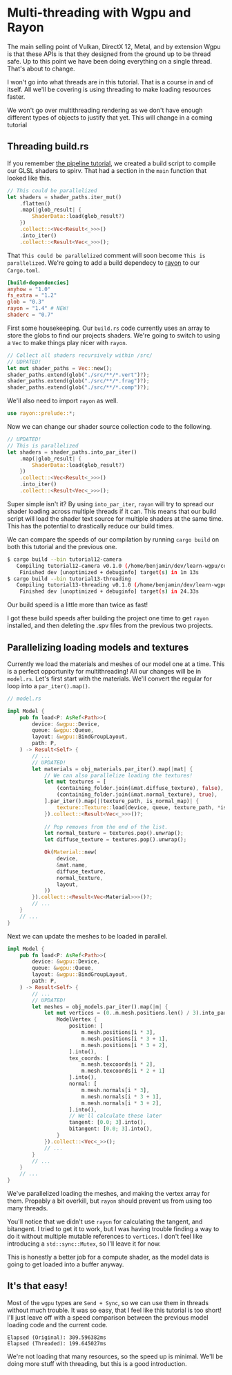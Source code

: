 # Multi-threading with Wgpu and Rayon

The main selling point of Vulkan, DirectX 12, Metal, and by extension Wgpu is that these APIs is that they designed from the ground up to be thread safe. Up to this point we have been doing everything on a single thread. That's about to change.

<div class="note">

I won't go into what threads are in this tutorial. That is a course in and of itself. All we'll be covering is using threading to make loading resources faster.

We won't go over multithreading rendering as we don't have enough different types of objects to justify that yet. This will change in a coming tutorial

</div>

## Threading build.rs

If you remember [the pipeline tutorial](../../beginner/tutorial3-pipeline), we created a build script to compile our GLSL shaders to spirv. That had a section in the `main` function that looked like this.

```rust
// This could be parallelized
let shaders = shader_paths.iter_mut()
    .flatten()
    .map(|glob_result| {
        ShaderData::load(glob_result?)
    })
    .collect::<Vec<Result<_>>>()
    .into_iter()
    .collect::<Result<Vec<_>>>();
```

That `This could be parallelized` comment will soon become `This is parallelized`. We're going to add a build dependecy to [rayon](https://docs.rs/rayon) to our `Cargo.toml`.

```toml
[build-dependencies]
anyhow = "1.0"
fs_extra = "1.2"
glob = "0.3"
rayon = "1.4" # NEW!
shaderc = "0.7"
```

First some housekeeping. Our `build.rs` code currently uses an array to store the globs to find our projects shaders. We're going to switch to using a `Vec` to make things play nicer with `rayon`.

```rust
// Collect all shaders recursively within /src/
// UDPATED!
let mut shader_paths = Vec::new();
shader_paths.extend(glob("./src/**/*.vert")?);
shader_paths.extend(glob("./src/**/*.frag")?);
shader_paths.extend(glob("./src/**/*.comp")?);
```

We'll also need to import `rayon` as well.

```rust
use rayon::prelude::*;
```

Now we can change our shader source collection code to the following.

```rust
// UPDATED!
// This is parallelized
let shaders = shader_paths.into_par_iter()
    .map(|glob_result| {
        ShaderData::load(glob_result?)
    })
    .collect::<Vec<Result<_>>>()
    .into_iter()
    .collect::<Result<Vec<_>>>();
```

Super simple isn't it? By using `into_par_iter`, `rayon` will try to spread our shader loading across multiple threads if it can. This means that our build script will load the shader text source for multiple shaders at the same time. This has the potential to drastically reduce our build times. 

We can compare the speeds of our compilation by running `cargo build` on both this tutorial and the previous one.

```bash
$ cargo build --bin tutorial12-camera
   Compiling tutorial12-camera v0.1.0 (/home/benjamin/dev/learn-wgpu/code/intermediate/tutorial12-camera)
    Finished dev [unoptimized + debuginfo] target(s) in 1m 13s
$ cargo build --bin tutorial13-threading
   Compiling tutorial13-threading v0.1.0 (/home/benjamin/dev/learn-wgpu/code/intermediate/tutorial13-threading)
    Finished dev [unoptimized + debuginfo] target(s) in 24.33s
```

Our build speed is a little more than twice as fast!

<div class="note">

I got these build speeds after building the project one time to get `rayon` installed, and then deleting the .spv files from the previous two projects.

</div>

## Parallelizing loading models and textures

Currently we load the materials and meshes of our model one at a time. This is a perfect opportunity for multithreading! All our changes will be in `model.rs`. Let's first start with the materials. We'll convert the regular for loop into a `par_iter().map()`.

```rust
// model.rs

impl Model {
    pub fn load<P: AsRef<Path>>(
        device: &wgpu::Device,
        queue: &wgpu::Queue,
        layout: &wgpu::BindGroupLayout,
        path: P,
    ) -> Result<Self> {
        // ...
        // UPDATED!
        let materials = obj_materials.par_iter().map(|mat| {
            // We can also parallelize loading the textures!
            let mut textures = [
                (containing_folder.join(&mat.diffuse_texture), false),
                (containing_folder.join(&mat.normal_texture), true),
            ].par_iter().map(|(texture_path, is_normal_map)| {
                texture::Texture::load(device, queue, texture_path, *is_normal_map)
            }).collect::<Result<Vec<_>>>()?;
            
            // Pop removes from the end of the list.
            let normal_texture = textures.pop().unwrap();
            let diffuse_texture = textures.pop().unwrap();

            Ok(Material::new(
                device,
                &mat.name,
                diffuse_texture,
                normal_texture,
                layout,
            ))
        }).collect::<Result<Vec<Material>>>()?;
        // ...
    }
    // ...
}
```

Next we can update the meshes to be loaded in parallel.

```rust
impl Model {
    pub fn load<P: AsRef<Path>>(
        device: &wgpu::Device,
        queue: &wgpu::Queue,
        layout: &wgpu::BindGroupLayout,
        path: P,
    ) -> Result<Self> {
        // ...
        // UPDATED!
        let meshes = obj_models.par_iter().map(|m| {
            let mut vertices = (0..m.mesh.positions.len() / 3).into_par_iter().map(|i| {
                ModelVertex {
                    position: [
                        m.mesh.positions[i * 3],
                        m.mesh.positions[i * 3 + 1],
                        m.mesh.positions[i * 3 + 2],
                    ].into(),
                    tex_coords: [
                        m.mesh.texcoords[i * 2], 
                        m.mesh.texcoords[i * 2 + 1]
                    ].into(),
                    normal: [
                        m.mesh.normals[i * 3],
                        m.mesh.normals[i * 3 + 1],
                        m.mesh.normals[i * 3 + 2],
                    ].into(),
                    // We'll calculate these later
                    tangent: [0.0; 3].into(),
                    bitangent: [0.0; 3].into(),
                }
            }).collect::<Vec<_>>();
            // ...
        }
        // ...
    }
    // ...
}
```

We've parallelized loading the meshes, and making the vertex array for them. Propably a bit overkill, but `rayon` should prevent us from using too many threads.

<div class="note">

You'll notice that we didn't use `rayon` for calculating the tangent, and bitangent. I tried to get it to work, but I was having trouble finding a way to do it without multiple mutable references to `vertices`. I don't feel like introducing a `std::sync::Mutex`, so I'll leave it for now.

This is honestly a better job for a compute shader, as the model data is going to get loaded into a buffer anyway.

</div>

## It's that easy!

Most of the `wgpu` types are `Send + Sync`, so we can use them in threads without much trouble. It was so easy, that I feel like this tutorial is too short! I'll just leave off with a speed comparison between the previous model loading code and the current code.

```
Elapsed (Original): 309.596382ms
Elapsed (Threaded): 199.645027ms
```

We're not loading that many resources, so the speed up is minimal. We'll be doing more stuff with threading, but this is a good introduction.

<AutoGithubLink/>